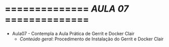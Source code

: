 # ============== *AULA 07* ==============

- Aula07 - Contempla a Aula Prática de Gerrit e Docker Clair
  - *Conteúdo geral*: Procedimento de Instalação do Gerrit e Docker Clair

